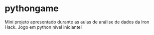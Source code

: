 # pythongame
Mini projeto apresentado durante as aulas de análise de dados da Iron Hack. 
Jogo em python nível iniciante! 

